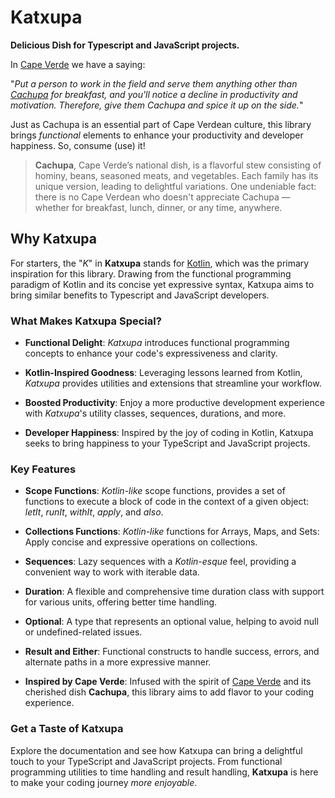 # Katxupa
**Delicious Dish for Typescript and JavaScript projects.**

In [Cape Verde](https://en.wikipedia.org/wiki/Cape_Verde) we have a saying:

"_Put a person to work in the field and serve them anything other than [Cachupa](https://www.crumbsnatched.com/cachupa-traditional-dish-of-cape-verde/) 
for breakfast, and you'll notice a decline in productivity and motivation. Therefore, give them Cachupa and spice it up on the side._"

Just as Cachupa is an essential part of Cape Verdean culture, this library brings _functional_ elements to enhance your 
productivity and developer happiness. So, consume (use) it!

> **Cachupa**, Cape Verde’s national dish, is a flavorful stew consisting of hominy, beans, seasoned meats, and vegetables. 
> Each family has its unique version, leading to delightful variations. 
> One undeniable fact: there is no Cape Verdean who doesn't appreciate Cachupa — whether for breakfast, lunch, dinner, or any time, anywhere.

## Why Katxupa
For starters, the "_K_" in **Katxupa** stands for [Kotlin](https://kotlinlang.org/), which was the primary inspiration for this library. Drawing from the 
functional programming paradigm of Kotlin and its concise yet expressive syntax, Katxupa aims to bring similar benefits 
to Typescript and JavaScript developers.

### What Makes Katxupa Special?
* **Functional Delight**: _Katxupa_ introduces functional programming concepts to enhance your code's expressiveness and clarity.

* **Kotlin-Inspired Goodness**: Leveraging lessons learned from Kotlin, _Katxupa_ provides utilities and extensions that streamline your workflow.

* **Boosted Productivity**: Enjoy a more productive development experience with _Katxupa_'s utility classes, sequences, durations, and more.

* **Developer Happiness**: Inspired by the joy of coding in Kotlin, Katxupa seeks to bring happiness to your TypeScript and JavaScript projects.

### Key Features
* **Scope Functions**: _Kotlin-like_ scope functions, provides a set of functions to execute a block of code in the context of a given object: _letIt_, _runIt_, _withIt_, _apply_, and _also_.

* **Collections Functions**: _Kotlin-like_ functions for Arrays, Maps, and Sets: Apply concise and expressive operations on collections.

* **Sequences**: Lazy sequences with a _Kotlin-esque_ feel, providing a convenient way to work with iterable data.

* **Duration**: A flexible and comprehensive time duration class with support for various units, offering better time handling.

* **Optional**: A type that represents an optional value, helping to avoid null or undefined-related issues.

* **Result and Either**: Functional constructs to handle success, errors, and alternate paths in a more expressive manner.

* **Inspired by Cape Verde**: Infused with the spirit of [Cape Verde](https://en.wikipedia.org/wiki/Cape_Verde)  and its cherished dish **Cachupa**, this library aims to add flavor to your coding experience.

### Get a Taste of Katxupa
Explore the documentation and see how Katxupa can bring a delightful touch to your TypeScript and JavaScript projects. 
From functional programming utilities to time handling and result handling, **Katxupa** is here to make your coding journey _more enjoyable_.

